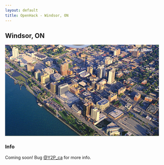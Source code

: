 ```yaml
---
layout: default
title: OpenHack - Windsor, ON
---
```


## Windsor, ON

![Photo of your meetup or city!](/windsor/cover_image.jpeg)

### Info

Coming soon! Bug [@Y2P_ca](http://github.com/djedi-knight) for more info.
